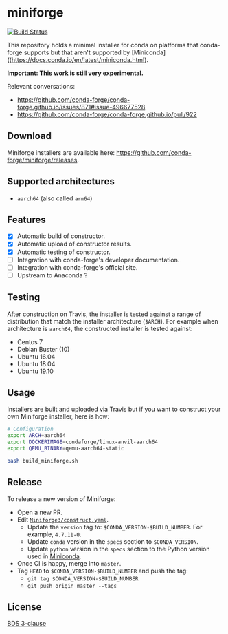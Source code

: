 # miniforge
[![Build Status](https://travis-ci.com/conda-forge/miniforge.svg?branch=master)](https://travis-ci.com/conda-forge/miniforge)

This repository holds a minimal installer for conda on platforms that conda-forge supports but that aren't supported by [Miniconda]((https://docs.conda.io/en/latest/miniconda.html).

**Important: This work is still very experimental.**

Relevant conversations:

- https://github.com/conda-forge/conda-forge.github.io/issues/871#issue-496677528
- https://github.com/conda-forge/conda-forge.github.io/pull/922

## Download

Miniforge installers are available here: https://github.com/conda-forge/miniforge/releases.

## Supported architectures

- `aarch64` (also called `arm64`)

## Features

- [X] Automatic build of constructor.
- [X] Automatic upload of constructor results.
- [X] Automatic testing of constructor.
- [ ] Integration with conda-forge's developer documentation.
- [ ] Integration with conda-forge's official site.
- [ ] Upstream to Anaconda ?

## Testing

After construction on Travis, the installer is tested against a range of distribution that match the installer architecture (`$ARCH`). For example when architecture is `aarch64`, the constructed installer is tested against:

- Centos 7
- Debian Buster (10)
- Ubuntu 16.04
- Ubuntu 18.04
- Ubuntu 19.10

## Usage

Installers are built and uploaded via Travis but if you want to construct your own Miniforge installer, here is how:

```bash
# Configuration
export ARCH=aarch64
export DOCKERIMAGE=condaforge/linux-anvil-aarch64
export QEMU_BINARY=qemu-aarch64-static

bash build_miniforge.sh
```

## Release

To release a new version of Miniforge:

- Open a new PR.
- Edit [`Miniforge3/construct.yaml`](./Miniforge3/construct.yaml).
  - Update the `version` tag to: `$CONDA_VERSION-$BUILD_NUMBER`. For example, `4.7.11-0`.
  - Update `conda` version in the `specs` section to `$CONDA_VERSION`.
  - Update `python` version in the `specs` section to the Python version used in [Miniconda](https://repo.anaconda.com/miniconda/).
- Once CI is happy, merge into `master`.
- Tag `HEAD` to `$CONDA_VERSION-$BUILD_NUMBER` and push the tag:
  - `git tag $CONDA_VERSION-$BUILD_NUMBER`
  - `git push origin master --tags`

## License

[BDS 3-clause](./LICENSE)
